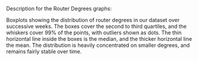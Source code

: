 Description for the Router Degrees graphs:

Boxplots showing the distribution of router degrees in our dataset over successive weeks.
The boxes cover the second to third quartiles, and the whiskers cover 99\% of the points,
with outliers shown as dots. The thin horizontal line inside the boxes is the median, and
the thicker horizontal line the mean. The distribution is heavily concentrated on smaller
degrees, and remains fairly stable over time.



